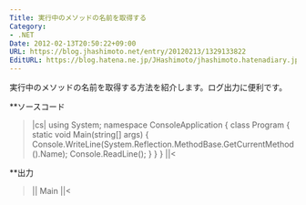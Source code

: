 ```yaml
---
Title: 実行中のメソッドの名前を取得する
Category:
- .NET
Date: 2012-02-13T20:50:22+09:00
URL: https://blog.jhashimoto.net/entry/20120213/1329133822
EditURL: https://blog.hatena.ne.jp/JHashimoto/jhashimoto.hatenadiary.jp/atom/entry/12921228815717256756
---
```


実行中のメソッドの名前を取得する方法を紹介します。ログ出力に便利です。

**ソースコード
>|cs|
using System;
namespace ConsoleApplication {
    class Program {
        static void Main(string[] args) {
            Console.WriteLine(System.Reflection.MethodBase.GetCurrentMethod().Name);
            Console.ReadLine();
        }
    }
}
||<

**出力
>||
Main
||<
